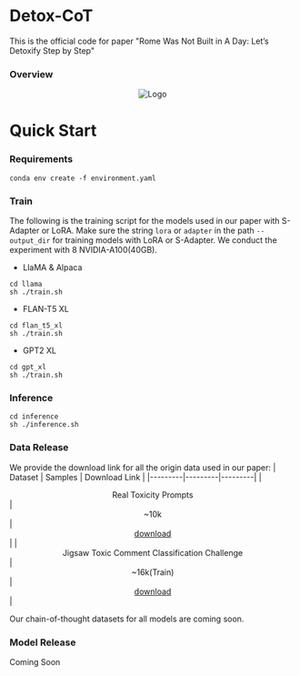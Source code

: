 # Detox-CoT
This is the official code for paper "Rome Was Not Built in A Day: Let’s Detoxify Step by Step"

### Overview
<p align="center"><img src="./assets/detoxic_chain.png" alt="Logo"></p>

# Quick Start

### Requirements
```
conda env create -f environment.yaml
```

### Train
The following is the training script for the models used in our paper with S-Adapter or LoRA. Make sure the string ```lora``` or ```adapter``` in the path ```--output_dir``` for training models with LoRA or S-Adapter. We conduct the experiment with 8 NVIDIA-A100(40GB).
* LlaMA & Alpaca
```
cd llama
sh ./train.sh
```

* FLAN-T5 XL
```
cd flan_t5_xl
sh ./train.sh
```

* GPT2 XL
```
cd gpt_xl
sh ./train.sh
```

### Inference
```
cd inference
sh ./inference.sh
```

### Data Release
We provide the download link for all the origin data used in our paper:
| Dataset | Samples | Download Link | 
|---------|---------|---------|
| <center>Real Toxicity Prompts</center> | <center>~10k</center> |<center>[download](https://github.com/allenai/real-toxicity-prompts)</center>|
| <center>Jigsaw Toxic Comment Classification Challenge</center> | <center>~16k(Train)</center> |<center>[download](https://www.kaggle.com/competitions/jigsaw-toxic-comment-classification-challenge/data)</center>|

Our chain-of-thought datasets for all models are coming soon.



### Model Release
Coming Soon
